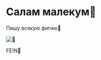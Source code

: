 # Салам малекум👋

Пишу всякую фигню👅

![👅](https://github.com/user-attachments/assets/8a362ecd-f2ea-49bc-8cb5-889cc062423c)

FE!N👅
